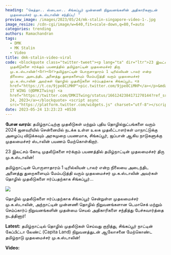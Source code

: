 ```yaml
---
heading: "கெத்தா.. ஸ்டைலா.. சிங்கப்பூர் முன்னணி நிறுவனங்களின் அதிகாரிகளுடன்
  முதலமைச்சர் மு.க.ஸ்டாலின் சந்திப்பு! "
preview_image: /images/2023/05/24/mk-stalin-singapore-video-1-.jpg
image_resize: /cdn-cgi/image/w=640,fit=scale-down,q=80,f=auto
categories: trending
authors: Ramachandran
tags:
  - DMK
  - MK Stalin
  - Video
title: dmk-stalin-video-viral
code: <blockquote class="twitter-tweet"><p lang="ta" dir="ltr">23 இலட்சம் கோடி
  முதலீடுகளை ஈர்க்கும் பயணத்தில் தமிழ்நாட்டின் முதலமைச்சர் திரு
  மு.க.ஸ்டாலின்!<br><br>தமிழ்நாட்டின் பொருளாதாரம் 1 டிரில்லியன் டாலர் என்ற
  நிலையை அடைந்திட அனைத்து துறைகளையும் மேம்படுத்தி வரும் முதலமைச்சர்
  மு.க.ஸ்டாலின் அவர்கள் தொழில் முதலீடுகளை ஈர்ப்பதற்காக சிங்கப்பூர்… <a
  href="https://t.co/9jpe8CiMHP">pic.twitter.com/9jpe8CiMHP</a></p>&mdash; DMK
  IT WING (@DMKITwing) <a
  href="https://twitter.com/DMKITwing/status/1661242384171270144?ref_src=twsrc%5Etfw">May
  24, 2023</a></blockquote> <script async
  src="https://platform.twitter.com/widgets.js" charset="utf-8"></script>
date: 2023-05-24 13:23:23 +0530
---
```

**போன வாரம்:**
தமிழ்நாட்டிற்கு முதலீடுகள் மற்றும் புதிய தொழில்நுட்பங்களை வரும் 2024 ஜனவரியில் சென்னையில் நடக்க உள்ள உலக முதலீட்டாளர்கள் மாநாட்டுக்கு அழைப்பு விடுக்கவும் அரசுமுறை பயணமாக, சிங்கப்பூர், ஜப்பான் ஆகிய நாடுகளுக்கு முதலமைச்சர் ஸ்டாலின் பயணம் மேற்கொள்கிறார்.

23 இலட்சம் கோடி முதலீடுகளை ஈர்க்கும் பயணத்தில் தமிழ்நாட்டின் முதலமைச்சர் திரு மு.க.ஸ்டாலின்!

தமிழ்நாட்டின் பொருளாதாரம் 1 டிரில்லியன் டாலர் என்ற நிலையை அடைந்திட அனைத்து துறைகளையும் மேம்படுத்தி வரும் முதலமைச்சர் மு.க.ஸ்டாலின் அவர்கள் தொழில் முதலீடுகளை ஈர்ப்பதற்காக சிங்கப்பூர்…

![](/images/2023/05/24/mk-stalin-singapore-video-2-.jpg)

தொழில் முதலீடுகளை ஈர்ப்பதற்காக சிங்கப்பூர் சென்றுள்ள முதலமைச்சர் மு.க.ஸ்டாலின், அந்நாட்டின் முன்னணி தொழில் நிறுவனங்களான டெமாசெக் மற்றும் செம்ப்கார்ப் நிறுவனங்களின் முதன்மை செயல் அதிகாரிகளை சந்தித்து பேச்சுவார்த்தை நடத்தினார்!

**Latest:**
தமிழ்நாட்டில் தொழில் முதலீடுகள் செய்வது குறித்து, சிங்கப்பூர் நாட்டின் கேப்பிட்டா லேண்ட் (Capita Land) நிறுவனத்துடன் ஆலோசனை மேற்கொண்ட தமிழ்நாடு முதலமைச்சர் மு.க.ஸ்டாலின்!

**V﻿ideo:**